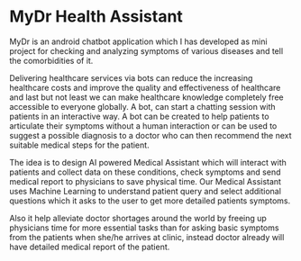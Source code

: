 # MyDr Health Assistant
MyDr is an android chatbot application which I has developed as mini project for checking and analyzing symptoms of various diseases and tell the comorbidities of it.

Delivering healthcare services via bots can reduce the increasing healthcare costs and improve the quality and effectiveness of healthcare
and last but not least we can make healthcare knowledge completely free accessible to everyone globally.
A bot, can start a chatting session with patients in an interactive way. A bot can be created to help patients to articulate their symptoms
without a human interaction or can be used to suggest a possible diagnosis to a doctor who can then recommend the next suitable medical
steps for the patient.

The idea is to design AI powered Medical Assistant which will interact with patients and collect data on these conditions,
check symptoms and send medical report to physicians to save physical time. Our Medical Assistant uses Machine Learning to understand
patient query and select additional questions which it asks to the user to get more detailed patients symptoms.

Also it help alleviate doctor shortages around the world by freeing up physicians time for more essential tasks than for asking basic
symptoms from the patients when she/he arrives at clinic, instead doctor already will have detailed medical report of the patient.

